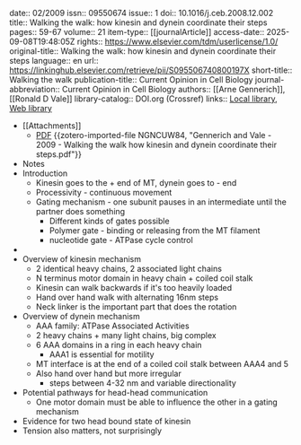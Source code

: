 date:: 02/2009
issn:: 09550674
issue:: 1
doi:: 10.1016/j.ceb.2008.12.002
title:: Walking the walk: how kinesin and dynein coordinate their steps
pages:: 59-67
volume:: 21
item-type:: [[journalArticle]]
access-date:: 2025-09-08T19:48:05Z
rights:: https://www.elsevier.com/tdm/userlicense/1.0/
original-title:: Walking the walk: how kinesin and dynein coordinate their steps
language:: en
url:: https://linkinghub.elsevier.com/retrieve/pii/S095506740800197X
short-title:: Walking the walk
publication-title:: Current Opinion in Cell Biology
journal-abbreviation:: Current Opinion in Cell Biology
authors:: [[Arne Gennerich]], [[Ronald D Vale]]
library-catalog:: DOI.org (Crossref)
links:: [Local library](zotero://select/library/items/45Z2AXBW), [Web library](https://www.zotero.org/users/6106196/items/45Z2AXBW)

- [[Attachments]]
	- [PDF](zotero://select/library/items/NGNCUW84) {{zotero-imported-file NGNCUW84, "Gennerich and Vale - 2009 - Walking the walk how kinesin and dynein coordinate their steps.pdf"}}
- Notes
- Introduction
	- Kinesin goes to the + end of MT, dynein goes to - end
	- Processivity - continuous movement
	- Gating mechanism - one subunit pauses in an intermediate until the partner does something
		- Different kinds of gates possible
		- Polymer gate - binding or releasing from the MT filament
		- nucleotide gate - ATPase cycle control
-
- Overview of kinesin mechanism
	- 2 identical heavy chains, 2 associated light chains
	- N terminus motor domain in heavy chain + coiled coil stalk
	- Kinesin can walk backwards if it's too heavily loaded
	- Hand over hand walk with alternating 16nm steps
	- Neck linker is the important part that does the rotation
- Overview of dynein mechanism
	- AAA family: ATPase Associated Activities
	- 2 heavy chains + many light chains, big complex
	- 6 AAA domains in a ring in each heavy chain
		- AAA1 is essential for motility
	- MT interface is at the end of a coiled coil stalk between AAA4 and 5
	- Also hand over hand but more irregular
		- steps between 4-32 nm and variable directionality
- Potential pathways for head-head communication
	- One motor domain must be able to influence the other in a gating mechanism
- Evidence for two head bound state of kinesin
- Tension also matters, not surprisingly